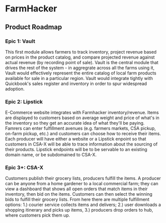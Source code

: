 # FarmHacker

## Product Roadmap

### Epic 1: Vault
This first module allows farmers to track inventory, project revenue based on prices in the product catalog, and compare projected revenue against actual revenue (by recording point of sale). Vault is the central module that drives the rest of the system - in aggregrate across all the farms using it, Vault would effectively represent the entire catalog of local farm products available for sale in a particular region. Vault would integrate tightly with Quickbook's sales register and inventory in order to spur widespread adoption.

### Epic 2: Lipstick
E-Commerce website integrates with Farmhacker inventory/revenue. Items are displayed to customers based on average weight and price of what's in the inventory so they get an accurate idea of what they'll be paying. Famrers can enter fulfillment avenues (e.g. farmers markets, CSA pickup, on-farm pickup, etc.) and customers can choose how to receive their items. Each producer will have either a website or a Lipstick enpoint so that customers in CSA-X will be able to trace information about the sourcing of their products. Lipstick endpoints will be to be servable to an existing domain name, or be subdomained to CSA-X.

### Epic 3+: CSA-X
Customers publish their grocery lists, producers fulfill the items. A producer can be anyone from a home gardener to a local commercial farm; they can view a dashboard that shows all open orders that match items in their inventory, then bid on the items. Customers can then select the winning bids to fulfill their grocery lists. From here there are multiple fulfillment options: 1.) courier service collects items and delivers; 2.) user downloads a shopping itinerary and picks up items, 3.) producers drop orders to hub, where customers pick them up.

